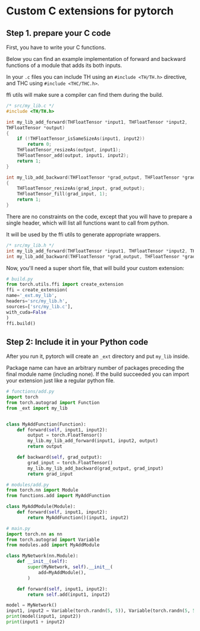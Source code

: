 # Custom C extensions for pytorch

## Step 1. prepare your C code

First, you have to write your C functions.

Below you can find an example implementation of forward and backward functions of a module that adds its both inputs.

In your `.c` files you can include TH using an `#include <TH/TH.h>` directive, and THC using `#include <THC/THC.h>`.

ffi utils will make sure a compiler can find them during the build.

```C
/* src/my_lib.c */
#include <TH/TH.h>

int my_lib_add_forward(THFloatTensor *input1, THFloatTensor *input2,
THFloatTensor *output)
{
    if (!THFloatTensor_isSameSizeAs(input1, input2))
        return 0;
    THFloatTensor_resizeAs(output, input1);
    THFloatTensor_add(output, input1, input2);
    return 1;
}

int my_lib_add_backward(THFloatTensor *grad_output, THFloatTensor *grad_input)
{
    THFloatTensor_resizeAs(grad_input, grad_output);
    THFloatTensor_fill(grad_input, 1);
    return 1;
}
```

There are no constraints on the code, except that you will have to prepare a single header,
which will list all functions want to call from python.

It will be used by the ffi utils to generate appropriate wrappers.

```C
/* src/my_lib.h */
int my_lib_add_forward(THFloatTensor *input1, THFloatTensor *input2, THFloatTensor *output);
int my_lib_add_backward(THFloatTensor *grad_output, THFloatTensor *grad_input);
```

Now, you'll need a super short file, that will build your custom extension:

```python
# build.py
from torch.utils.ffi import create_extension
ffi = create_extension(
name='_ext.my_lib',
headers='src/my_lib.h',
sources=['src/my_lib.c'],
with_cuda=False
)
ffi.build()
```

## Step 2: Include it in your Python code

After you run it, pytorch will create an `_ext` directory and put `my_lib` inside.

Package name can have an arbitrary number of packages preceding the final module name (including none).
If the build succeeded you can import your extension just like a regular python file.

```python
# functions/add.py
import torch
from torch.autograd import Function
from _ext import my_lib


class MyAddFunction(Function):
    def forward(self, input1, input2):
        output = torch.FloatTensor()
        my_lib.my_lib_add_forward(input1, input2, output)
        return output

    def backward(self, grad_output):
        grad_input = torch.FloatTensor()
        my_lib.my_lib_add_backward(grad_output, grad_input)
        return grad_input
```

```python
# modules/add.py
from torch.nn import Module
from functions.add import MyAddFunction

class MyAddModule(Module):
    def forward(self, input1, input2):
        return MyAddFunction()(input1, input2)
```

```python
# main.py
import torch.nn as nn
from torch.autograd import Variable
from modules.add import MyAddModule

class MyNetwork(nn.Module):
    def __init__(self):
        super(MyNetwork, self).__init__(
            add=MyAddModule(),
        )

    def forward(self, input1, input2):
        return self.add(input1, input2)

model = MyNetwork()
input1, input2 = Variable(torch.randn(5, 5)), Variable(torch.randn(5, 5))
print(model(input1, input2))
print(input1 + input2)
```
